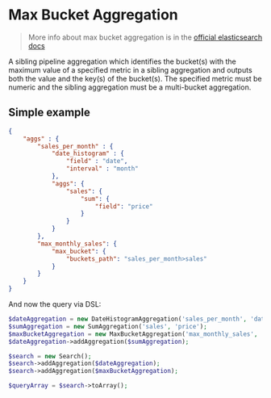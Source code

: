 # Max Bucket Aggregation

> More info about max bucket aggregation is in the [official elasticsearch docs][1]

A sibling pipeline aggregation which identifies the bucket(s) with the maximum value of a 
specified metric in a sibling aggregation and outputs both the value and the key(s) of the 
bucket(s). The specified metric must be numeric and the sibling aggregation must be a multi-bucket 
aggregation.

## Simple example

```JSON
{
    "aggs" : {
        "sales_per_month" : {
            "date_histogram" : {
                "field" : "date",
                "interval" : "month"
            },
            "aggs": {
                "sales": {
                    "sum": {
                        "field": "price"
                    }
                }
            }
        },
        "max_monthly_sales": {
            "max_bucket": {
                "buckets_path": "sales_per_month>sales" 
            }
        }
    }
}
```

And now the query via DSL:

```php
$dateAggregation = new DateHistogramAggregation('sales_per_month', 'date', 'month');
$sumAggregation = new SumAggregation('sales', 'price');
$maxBucketAggregation = new MaxBucketAggregation('max_monthly_sales', 'sales_per_month>sales');
$dateAggregation->addAggregation($sumAggregation);

$search = new Search();
$search->addAggregation($dateAggregation);
$search->addAggregation($maxBucketAggregation);

$queryArray = $search->toArray();
```

[1]: https://www.elastic.co/guide/en/elasticsearch/reference/current/search-aggregations-pipeline-max-bucket-aggregation.html
